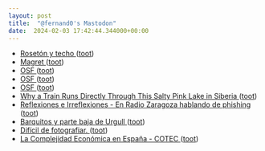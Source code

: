 ```yaml
---
layout: post
title:  "@fernand0's Mastodon"
date:  2024-02-03 17:42:44.344000+00:00
---
```

*  [Rosetón y techo  ](https://www.flickr.com/photos/fernand0/53502938139/) ([toot](https://mastodon.social/@fernand0/111868783122414914))
*  [Magret ](https://avecesunafoto.wordpress.com/2024/02/03/margret) ([toot](https://mastodon.social/@fernand0/111868772901130825))
*  [OSF ](https://osf.io/preprints/edarxiv/t7rn) ([toot](https://mastodon.social/@fernand0/111868408993567541))
*  [OSF ](https://osf.io/preprints/edarxiv/t7rn) ([toot](https://mastodon.social/@fernand0/111867366084480393))
*  [OSF ](https://osf.io/preprints/edarxiv/t7rn) ([toot](https://mastodon.social/@fernand0/111867245672381517))
*  [Why a Train Runs Directly Through This Salty Pink Lake in Siberia ](https://www.thedrive.com/news/39789/why-a-train-runs-directly-through-this-pink-lake-in-siberi) ([toot](https://mastodon.social/@fernand0/111866784948723578))
*  [
         Reflexiones e Irreflexiones - En Radio Zaragoza hablando de phishing
       ](http://fernand0.blogalia.com//historias/7881) ([toot](https://mastodon.social/@fernand0/111863112123578405))
*  [Barquitos y  parte baja de Urgull ](https://www.flickr.com/photos/fernand0/53502633066) ([toot](https://mastodon.social/@fernand0/111863081673151448))
*  [Difícil de fotografiar. ](https://avecesunafoto.wordpress.com/2024/02/02/dificil-de-fotografiar) ([toot](https://mastodon.social/@fernand0/111862996517376509))
*  [La Complejidad Económica en España - COTEC ](https://complejidadeconomica.cotec.es) ([toot](https://mastodon.social/@fernand0/111862866671676745))

